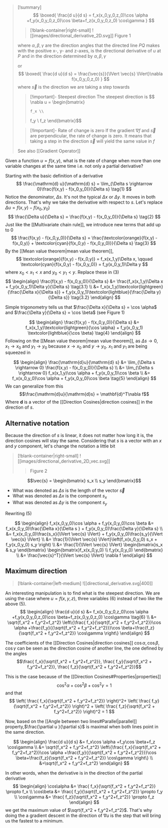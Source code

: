 
> [!summary]
> $$
> \boxed{
> \frac{d u}{d s} = f_x(x_0,y_0,z_0)\cos \alpha +f_y(x_0,y_0,z_0)\cos \beta+f_z(x_0,y_0,z_0) \cos\gamma
> }
> $$
> > [!blank-container|right-small]
> > ![[images/directional_derivative_2D.svg]]
> > Figure 1
>  
> where $\alpha, \beta, \gamma$ are the direction angles that the directed line $PQ$ makes with the positive x-, y- and z-axes, is the directional derivative of $u$ at $P$  and in the direction determined by $\alpha, \beta,\gamma$
> 
> or 
> $$
> \boxed{
> \frac{d u}{d s} = \frac{\vec{s}}{\lVert \vec{s} \lVert}\nabla f(x_0,y_0,z_0)
> }
> $$
> where $\vec{s}$ is the direction we are taking a step towards
> > [!important]- Steepest direction
> > The steepest direction is
> > $$
> > \nabla u = \begin{bmatrix}
> > 
> >     f_x \\
> >    f_y \\
> >    f_z
> > \end{bmatrix}$$
>
>
> > [!Important]- Rate of change is zero
> > If the gradient $\nabla f$ and $\vec{s}$ are perpendicular, the rate of change is zero. It means that taking a step in the direction $\vec{s}$ will yield the same value in $f$
>
> See also [[Gradient Operator]]


Given a function $u=f(x,y)$, what is the rate of change when more than one variable changes at the same time i.e. not only a partial derivative?

Starting with the basic definition of a derivative
$$
\frac{\mathrm{d} u}{\mathrm{d} s} = \lim_{\Delta s \rightarrow 0}\frac{f(x,y) - f(x_0,y_0)}{\Delta s} \tag{1}
$$
Notice the denominator, $\Delta s$. It's not the typical $\Delta x$ or $\Delta y$. It moves in both directions. That's why we take the derivative with respect to $s$. Let's replace $\Delta u = f(x,y) - f(x_0,y_0)$ 
$$
\frac{\Delta u}{\Delta s} = \frac{f(x,y) - f(x_0,y_0)}{\Delta s} \tag{2}
$$
Just like the [[Multivariate chain rule]], we introduce new terms that add up to 0
$$
\frac{f(x,y) - f(x_0,y_0)}{\Delta s} = \frac{\textcolor{orange}{f(x,y) - f(x_0,y)} + \textcolor{cyan}{f(x_0,y) - f(x_0,y_0)}}{\Delta s} \tag{3}
$$
By the [[Mean value theorem|mean value theorem]], 
$$
\textcolor{orange}{f(x,y) - f(x_0,y)} = f_x(x_1,y)\Delta x, \qquad \textcolor{cyan}{f(x_0,y) - f(x_0,y_0)} = f_y(x_0,y_1)\Delta y
$$
where $x_0 < x_1 < x$ and $y_0 < y_1 < y$. Replace these in (3)
$$
\begin{align}
\frac{f(x,y) - f(x_0,y_0)}{\Delta s} &= \frac{f_x(x_1,y)\Delta x +  f_y(x_0,y_1)\Delta y}{\Delta s} \tag{3.1} \\
&= f_x(x_1,y)\textcolor{lightgreen}{\frac{\Delta x}{\Delta s}} + f_y(x_0,y_1)\textcolor{lightblue}{\frac{\Delta y}{\Delta s}} \tag{3.2}
\end{align}
$$

Simple trigonometry tells us that $\frac{\Delta x}{\Delta s} = \cos \alpha$ and $\frac{\Delta y}{\Delta s} = \cos \beta$ (see Figure 1)

$$
\begin{align}
\frac{f(x,y) - f(x_0,y_0)}{\Delta s} 
&= f_x(x_1,y)\textcolor{lightgreen}{\cos \alpha} + f_y(x_0,y_1) \textcolor{lightblue}{\cos \beta} \tag{4}
\end{align}
$$
Following on the [[Mean value theorem|mean value theorem]], as $\Delta s \rightarrow 0$, $x_1 \rightarrow x_0$ and $y_1 \rightarrow y_0$ because $x \rightarrow x_0$ and $y \rightarrow y_0$. $x_1$ and $y_1$ are being squeezed in 

$$
\begin{align}
\frac{\mathrm{d}u}{\mathrm{d} s} &= \lim_{\Delta s \rightarrow 0} \frac{f(x,y) - f(x_0,y_0)}{\Delta s} \\
&= \lim_{\Delta s \rightarrow 0} f_x(x_1,y)\cos \alpha + f_y(x_0,y_1)\cos \beta \\
&= f_x(x_0,y_0)\cos \alpha + f_y(x_0,y_0)\cos \beta \tag{5}
\end{align}
$$
We can generalize from this
$$\frac{\mathrm{d}u}{\mathrm{d}s} = \mathbf{d}^T\nabla f$$
Where $\mathbf{d}$ is a vector of the [[Direction Cosines|direction cosines]] in the direction of $s$.

## Alternative notation
Because the direction of $s$ is linear, it does not matter how long it is, the direction cosines will stay the same. Considering that $s$ is a vector with an $x$ and $y$ component, let's change the notation a little bit

> [!blank-container|right-small]
> ![[images/directional_derivative_2D_vec.svg]]
> > Figure 2
> 

$$\vec{s} = \begin{bmatrix} s_x \\ s_y \end{bmatrix}$$
- What was denoted as $\Delta s$ is the length of the vector $\vec{s}$
- What was denoted as $\Delta x$ is the component $s_x$
- What was denoted as $\Delta y$ is the component $s_y$

Rewriting (5)

$$
\begin{align}
f_x(x_0,y_0)\cos \alpha + f_y(x_0,y_0)\cos \beta &= f_x(x_0,y_0)\frac{\Delta x}{\Delta s } + f_y(x_0,y_0)\frac{\Delta y}{\Delta s} \\
&= f_x(x_0,y_0)\frac{s_x}{\lVert \vec{s} \lVert} + f_y(x_0,y_0)\frac{s_y}{\lVert \vec{s} \lVert} \\
&= \frac{1}{\lVert \vec{s} \lVert}\left(f_x(x_0,y_0) s_x + f_y(x_0,y_0) s_y \right) \\
&= \frac{1}{\lVert \vec{s} \lVert}
    \begin{bmatrix}s_x  & s_y \end{bmatrix}
    \begin{bmatrix}f_x(x_0,y_0)   \\  f_y(x_0,y_0) \end{bmatrix} \\
&= \frac{\vec{s}^T}{\lVert \vec{s} \lVert}
\nabla f
\end{align}
$$

## Maximum direction

> [!blank-container|left-medium]
> <span class='centerImg'>![[directional_derivative.svg|400]]</span>

An interesting manipulation is to find what is the steepest direction. We are using the case where $u=f(x,y,z)$, three variables (6) instead of two like the above (5).
$$
\begin{align}
\frac{d u}{d s} &= f_x(x_0,y_0,z_0)\cos \alpha +f_y(x_0,y_0,z_0)\cos \beta+f_z(x_0,y_0,z_0) \cos\gamma \tag{6} \\
&= \sqrt{f_x^2 + f_y^2+f_z^2} \left\{\frac{ f_x}{\sqrt{f_x^2 + f_y^2+f_z^2}}\cos \alpha +\frac{f_y}{{\sqrt{f_x^2 + f_y^2+f_z^2}}}\cos \beta+\frac{f_z}{\sqrt{f_x^2 + f_y^2+f_z^2}} \cos\gamma \right\}
\end{align}
$$

The coefficients of the [[Direction Cosines|direction cosines]] $\cos\alpha, \cos\beta,\cos\gamma$ can be seen as the direction cosine of another line, the one defined by the angles
$$\frac{ f_x}{\sqrt{f_x^2 + f_y^2+f_z^2}}, \frac{ f_y}{\sqrt{f_x^2 + f_y^2+f_z^2}}, \frac{ f_z}{\sqrt{f_x^2 + f_y^2+f_z^2}}$$

This is the case because of the [[Direction Cosines#Properties|properties]]
$$
\cos^2 \alpha + \cos^2 \beta + \cos ^2 \gamma = 1
$$
and that
$$
\left( 
    \frac{ f_x}{\sqrt{f_x^2 + f_y^2+f_z^2}}
\right)^2+ 
\left(
    \frac{ f_y}{\sqrt{f_x^2 + f_y^2+f_z^2}}
\right)^2 + 
\left(
    \frac{ f_z}{\sqrt{f_x^2 + f_y^2+f_z^2}}
\right)^2 = 1
$$

Now, based on the [[Angle between two lines#Parallel|parallel]] property,$\frac{\partial u }{\partial s}$ is maximal when both lines point in the same direction.   

$$
\begin{align}
\frac{d u}{d s} &= f_x\cos \alpha +f_y\cos \beta+f_z \cos\gamma \\
&= \sqrt{f_x^2 + f_y^2+f_z^2} \left\{\frac{ f_x}{\sqrt{f_x^2 + f_y^2+f_z^2}}\cos \alpha +\frac{f_y}{{\sqrt{f_x^2 + f_y^2+f_z^2}}}\cos \beta+\frac{f_z}{\sqrt{f_x^2 + f_y^2+f_z^2}} \cos\gamma \right\} \\
&=\sqrt{f_x^2 + f_y^2+f_z^2}
\end{align}
$$

In other words, when the derivative is in the direction of the partial derivative 
$$
\begin{align}
\cos\alpha &= \frac{ f_x}{\sqrt{f_x^2 + f_y^2+f_z^2}} \propto f_x \\
\cos\beta &= \frac{ f_y}{\sqrt{f_x^2 + f_y^2+f_z^2}} \propto f_y \\
\cos\gamma &= \frac{ f_z}{\sqrt{f_x^2 + f_y^2+f_z^2}} \propto f_z
\end{align}
$$
we get the maximum value of $\sqrt{f_x^2 + f_y^2+f_z^2}$. That's why doing the a gradient descent in the direction of $\nabla u$ is the step that will bring us the fastest to a minimum.


